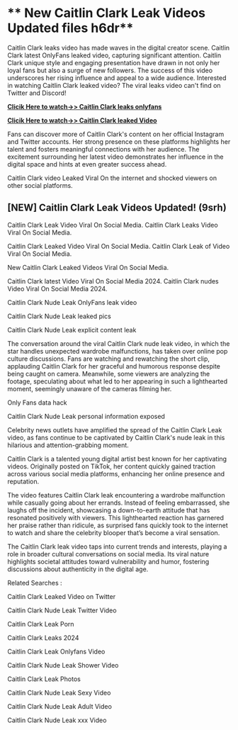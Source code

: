 
# ** New Caitlin Clark Leak Videos Updated files h6dr** #

  Caitlin Clark leaks video has made waves in the digital creator scene.  Caitlin Clark latest OnlyFans leaked video, capturing significant attention.  Caitlin Clark unique style and engaging presentation have drawn in not only her loyal fans but also a surge of new followers. The success of this video underscores her rising influence and appeal to a wide audience. Interested in watching Caitlin Clark leaked video? The viral leaks video can't find on Twitter and Discord!

**[Clicik Here to watch->>  Caitlin Clark leaks onlyfans ](http://xflirt.top)**

**[Clicik Here to watch->>  Caitlin Clark leaked Video](http://xflirt.top)**

Fans can discover more of Caitlin Clark's content on her official Instagram and Twitter accounts. Her strong presence on these platforms highlights her talent and fosters meaningful connections with her audience. The excitement surrounding her latest video demonstrates her influence in the digital space and hints at even greater success ahead.

  Caitlin Clark video Leaked Viral On the internet and shocked viewers on other social platforms.

## [NEW] Caitlin Clark Leak Videos Updated!  (9srh) ##

  Caitlin Clark Leak Video Viral On Social Media.  Caitlin Clark Leaks Video Viral On Social Media.

  Caitlin Clark Leaked Video Viral On Social Media.  Caitlin Clark Leak of Video Viral On Social Media.

New Caitlin Clark Leaked Videos Viral On Social Media.

  Caitlin Clark latest Video Viral On Social Media 2024.  Caitlin Clark nudes Video Viral On Social Media 2024.

  Caitlin Clark Nude Leak OnlyFans leak video

  Caitlin Clark Nude Leak leaked pics

  Caitlin Clark Nude Leak explicit content leak

The conversation around the viral Caitlin Clark nude leak video, in which the star handles unexpected wardrobe malfunctions, has taken over online pop culture discussions. Fans are watching and rewatching the short clip, applauding Caitlin Clark for her graceful and humorous response despite being caught on camera. Meanwhile, some viewers are analyzing the footage, speculating about what led to her appearing in such a lighthearted moment, seemingly unaware of the cameras filming her.

Only Fans data hack

  Caitlin Clark Nude Leak personal information exposed

Celebrity news outlets have amplified the spread of the Caitlin Clark Leak video, as fans continue to be captivated by Caitlin Clark's nude leak in this hilarious and attention-grabbing moment.

  Caitlin Clark is a talented young digital artist best known for her captivating videos. Originally posted on TikTok, her content quickly gained traction across various social media platforms, enhancing her online presence and reputation.

The video features Caitlin Clark leak encountering a wardrobe malfunction while casually going about her errands. Instead of feeling embarrassed, she laughs off the incident, showcasing a down-to-earth attitude that has resonated positively with viewers. This lighthearted reaction has garnered her praise rather than ridicule, as surprised fans quickly took to the internet to watch and share the celebrity blooper that’s become a viral sensation.

The Caitlin Clark leak video taps into current trends and interests, playing a role in broader cultural conversations on social media. Its viral nature highlights societal attitudes toward vulnerability and humor, fostering discussions about authenticity in the digital age.

Related Searches :

  Caitlin Clark Leaked Video on Twitter

  Caitlin Clark Nude Leak Twitter Video

  Caitlin Clark Leak Porn

  Caitlin Clark Leaks 2024

  Caitlin Clark Leak Onlyfans Video

  Caitlin Clark Nude Leak Shower Video

  Caitlin Clark Leak Photos

  Caitlin Clark Nude Leak Sexy Video

  Caitlin Clark Nude Leak Adult Video

  Caitlin Clark Nude Leak xxx Video


